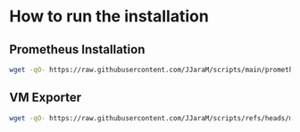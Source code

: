 # How to run the installation

## Prometheus Installation

```bash
wget -qO- https://raw.githubusercontent.com/JJaraM/scripts/main/prometheus.sh | bash
```

## VM Exporter

```bash
wget -qO- https://raw.githubusercontent.com/JJaraM/scripts/refs/heads/main/vm_exporter.sh | bash
```
